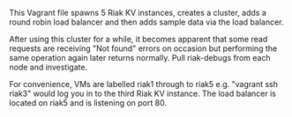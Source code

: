 This Vagrant file spawns 5 Riak KV instances, creates a cluster, adds a round robin load balancer and then adds sample data via the load balancer.

After using this cluster for a while, it becomes apparent that some read requests are receiving "Not found" errors on occasion but performing the same operation again later returns normally. Pull riak-debugs from each node and investigate.

For convenience, VMs are labelled riak1 through to riak5 e.g. "vagrant ssh riak3" would log you in to the third Riak KV instance. The load balancer is located on riak5 and is listening on port 80.
